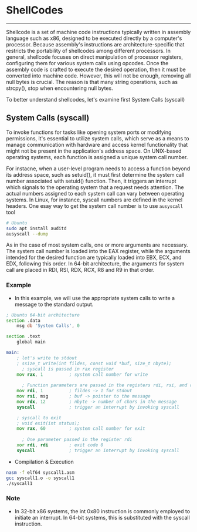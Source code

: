 # ShellCodes
* * *
Shellcode is a set of machine code instructions typically written in assembly language such as x86, designed to be executed directly by a computer's processor. Because assembly's instructions are architecture-specific that restricts the portability of shellcodes among different processors. In general, shellcode focuses on direct manipulation of processor registers, configuring them for various system calls using opcodes. Once the assembly code is crafted to execute the desired operation, then it must be converted into machine code. However, this will not be enough, removing all null bytes is crucial. The reason is that many string operations, such as strcpy(), stop when encountering null bytes.

To better understand shellcodes, let's examine first System Calls (syscall)

## System Calls (syscall)

To invoke functions for tasks like opening system ports or modifying permissions, it's essential to utilize system calls, which serve as a means to manage communication with hardware and access kernel functionality that might not be present in the application's address space. On UNIX-based operating systems, each function is assigned a unique system call number. 

For instacne, when a user-level program needs to access a function beyond its address space, such as setuid(), it must first determine the system call number associated with setuid() function. Then, it triggers an interrupt which signals to the operating system that a request needs attention. The actual numbers assigned to each system call can vary between operating systems. In Linux, for instance, syscall numbers are defined in the kernel headers. One esay way to get the system call number is to use `ausyscall` tool
```sh
# Ubuntu
sudo apt install auditd
ausyscall --dump
```

As in the case of most system calls, one or more arguments are necessary. The system call number is loaded into the EAX register, while the arguments intended for the desired function are typically loaded into EBX, ECX, and EDX, following this order. In 64-bit architecture, the arguments for system call are placed in RDI, RSI, RDX, RCX, R8 and R9 in that order.

### Example
- In this example, we will use the appropriate system calls to write a message to the standard output.
```asm
; Ubuntu 64-bit architecture
section .data
    msg db 'System Calls', 0

section .text
    global main

main:
    ; let's write to stdout
    ; ssize_t write(int fildes, const void *buf, size_t nbyte);
	  ; syscall is passed in rax register
    mov rax, 1          ; system call number for write
	
	  ; Function parameters are passed in the registers rdi, rsi, and rdx, respectively.
    mov rdi, 1          ; fildes -> 1 for stdout
    mov rsi, msg        ; buf -> pointer to the message
    mov rdx, 12         ; nbyte -> number of chars in the message
    syscall             ; trigger an interrupt by invoking syscall

    ; syscall to exit
    ; void exit(int status);
    mov rax, 60         ; system call number for exit
	
	  ; One parameter passed in the register rdi
    xor rdi, rdi        ; exit code 0
    syscall             ; trigger an interrupt by invoking syscall
```

- Compilation & Execution
```sh
nasm -f elf64 syscall1.asm
gcc syscall1.o -o syscall1
./syscall1
```

### Note
- In 32-bit x86 systems, the int 0x80 instruction is commonly employed to initiate an interrupt. In 64-bit systems, this is substituted with the syscall instruction.
